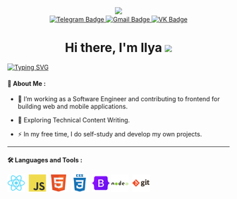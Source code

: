 <div align="center">
  <img src="https://media.giphy.com/media/gjrYDwbjnK8x36xZIO/giphy.gif" width="150"/>
  <div> 
    <a href="https://t.me/newcower">
       <img src="https://img.shields.io/badge/Telegram-blue?logo=Telegram&logoColor=white&style=for-the-badge" alt="Telegram Badge"/>
    </a>
    <a href="mailto:IlyaZusko1@gmail.com">
       <img src="https://img.shields.io/badge/Gmail-critical?logo=Gmail&logoColor=white&style=for-the-badge" alt="Gmail Badge"/>
    </a>
    <a href="vk.com/brt66247">
       <img src="https://img.shields.io/badge/VKontakte-9cf?logo=VK&logoColor=white&style=for-the-badge" alt="VK Badge"/>
    </a>
  </div>
  
  
</div>
<h1 align="center" margin-top="-100" >Hi there, I'm Ilya</a> 
<img src="https://github.com/blackcater/blackcater/raw/main/images/Hi.gif" height="32"/></h1>
<a href="https://git.io/typing-svg"><img src="https://readme-typing-svg.herokuapp.com?font=Rubik&pause=1000&center=true&width=1200&lines=Beginner+FrontEnd+developer+from+Belarus" alt="Typing SVG" /></a>

#### :bust_in_silhouette: About Me :

- :telescope: I’m working as a Software Engineer and contributing to frontend for building web and mobile applications.

- :seedling: Exploring Technical Content Writing.

- :zap: In my free time, I do self-study and develop my own projects.

---

#### :hammer_and_wrench: Languages and Tools :

<div>
  <img src="https://github.com/devicons/devicon/blob/master/icons/react/react-original.svg" title="React" alt="React" width="40" height="40"/>&nbsp;
  <img src="https://github.com/devicons/devicon/blob/master/icons/javascript/javascript-original.svg" title="JavaScript" alt="JavaScript" width="40" height="40"/>&nbsp;
  <img src="https://github.com/devicons/devicon/blob/master/icons/html5/html5-original.svg" title="HTML5" alt="HTML" width="40" height="40"/>&nbsp;
  <img src="https://github.com/devicons/devicon/blob/master/icons/css3/css3-plain-wordmark.svg"  title="CSS3" alt="CSS" width="40" height="40"/>&nbsp;
  <img src="https://github.com/devicons/devicon/blob/master/icons/bootstrap/bootstrap-original.svg" title="Git" **alt="Git" width="40" height="40"/>
  <img src="https://github.com/devicons/devicon/blob/master/icons/nodejs/nodejs-original-wordmark.svg" title="NodeJS" alt="NodeJS" width="40" height="40"/>&nbsp;
  <img src="https://github.com/devicons/devicon/blob/master/icons/git/git-original-wordmark.svg" title="Git" **alt="Git" width="40" height="40"/>
</div>


